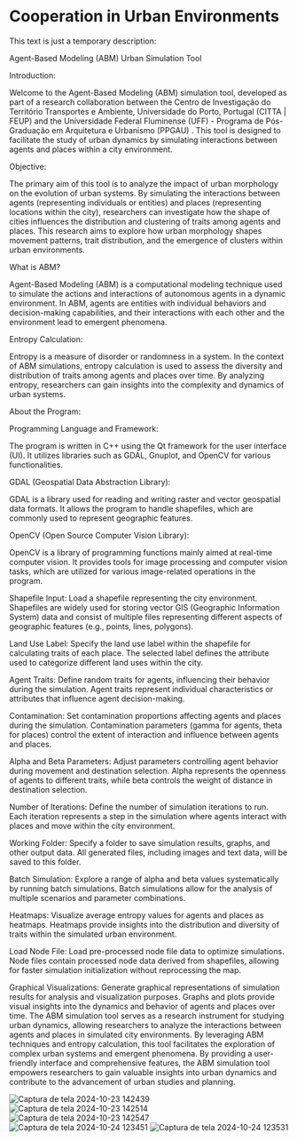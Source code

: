 # Cooperation in Urban Environments

This text is just a temporary description:

Agent-Based Modeling (ABM) Urban Simulation Tool

Introduction:

Welcome to the Agent-Based Modeling (ABM) simulation tool, developed as part of a research collaboration between the Centro de Investigação do Território Transportes e Ambiente, Universidade do Porto, Portugal (CITTA | FEUP) and the Universidade Federal Fluminense (UFF) - Programa de Pós-Graduação em Arquitetura e Urbanismo (PPGAU) . This tool is designed to facilitate the study of urban dynamics by simulating interactions between agents and places within a city environment.

Objective:

The primary aim of this tool is to analyze the impact of urban morphology on the evolution of urban systems. By simulating the interactions between agents (representing individuals or entities) and places (representing locations within the city), researchers can investigate how the shape of cities influences the distribution and clustering of traits among agents and places. This research aims to explore how urban morphology shapes movement patterns, trait distribution, and the emergence of clusters within urban environments.

What is ABM?

Agent-Based Modeling (ABM) is a computational modeling technique used to simulate the actions and interactions of autonomous agents in a dynamic environment. In ABM, agents are entities with individual behaviors and decision-making capabilities, and their interactions with each other and the environment lead to emergent phenomena.

Entropy Calculation:

Entropy is a measure of disorder or randomness in a system. In the context of ABM simulations, entropy calculation is used to assess the diversity and distribution of traits among agents and places over time. By analyzing entropy, researchers can gain insights into the complexity and dynamics of urban systems.

About the Program:

Programming Language and Framework:

The program is written in C++ using the Qt framework for the user interface (UI). It utilizes libraries such as GDAL, Gnuplot, and OpenCV for various functionalities.

GDAL (Geospatial Data Abstraction Library):

GDAL is a library used for reading and writing raster and vector geospatial data formats. It allows the program to handle shapefiles, which are commonly used to represent geographic features.

OpenCV (Open Source Computer Vision Library):

OpenCV is a library of programming functions mainly aimed at real-time computer vision. It provides tools for image processing and computer vision tasks, which are utilized for various image-related operations in the program.

Shapefile Input: Load a shapefile representing the city environment. Shapefiles are widely used for storing vector GIS (Geographic Information System) data and consist of multiple files representing different aspects of geographic features (e.g., points, lines, polygons).

Land Use Label: Specify the land use label within the shapefile for calculating traits of each place. The selected label defines the attribute used to categorize different land uses within the city.

Agent Traits: Define random traits for agents, influencing their behavior during the simulation. Agent traits represent individual characteristics or attributes that influence agent decision-making.

Contamination: Set contamination proportions affecting agents and places during the simulation. Contamination parameters (gamma for agents, theta for places) control the extent of interaction and influence between agents and places.

Alpha and Beta Parameters: Adjust parameters controlling agent behavior during movement and destination selection. Alpha represents the openness of agents to different traits, while beta controls the weight of distance in destination selection.

Number of Iterations: Define the number of simulation iterations to run. Each iteration represents a step in the simulation where agents interact with places and move within the city environment.

Working Folder: Specify a folder to save simulation results, graphs, and other output data. All generated files, including images and text data, will be saved to this folder.

Batch Simulation: Explore a range of alpha and beta values systematically by running batch simulations. Batch simulations allow for the analysis of multiple scenarios and parameter combinations.

Heatmaps: Visualize average entropy values for agents and places as heatmaps. Heatmaps provide insights into the distribution and diversity of traits within the simulated urban environment.

Load Node File: Load pre-processed node file data to optimize simulations. Node files contain processed node data derived from shapefiles, allowing for faster simulation initialization without reprocessing the map.

Graphical Visualizations: Generate graphical representations of simulation results for analysis and visualization purposes. Graphs and plots provide visual insights into the dynamics and behavior of agents and places over time. The ABM simulation tool serves as a research instrument for studying urban dynamics, allowing researchers to analyze the interactions between agents and places in simulated city environments. By leveraging ABM techniques and entropy calculation, this tool facilitates the exploration of complex urban systems and emergent phenomena. By providing a user-friendly interface and comprehensive features, the ABM simulation tool empowers researchers to gain valuable insights into urban dynamics and contribute to the advancement of urban studies and planning.

![Captura de tela 2024-10-23 142439](https://github.com/user-attachments/assets/3d7ed6f0-5fae-497e-809d-65ed02aa2d50)
![Captura de tela 2024-10-23 142514](https://github.com/user-attachments/assets/331e9880-f081-4dd8-80fe-822ff017f230)
![Captura de tela 2024-10-23 142547](https://github.com/user-attachments/assets/ad3af752-13cb-478d-965a-18ed8c3c45a9)
![Captura de tela 2024-10-24 123451](https://github.com/user-attachments/assets/560bfccb-b63d-44ee-afc5-d2c7c74e66cb)
![Captura de tela 2024-10-24 123531](https://github.com/user-attachments/assets/4d1982df-5ab2-4287-8148-261f382c74d2)
